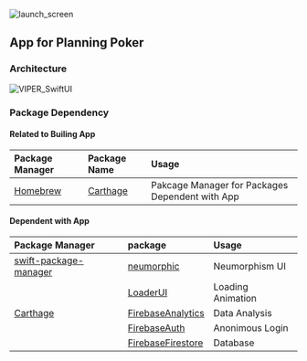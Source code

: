 ![launch_screen](https://user-images.githubusercontent.com/71208265/207891766-de36b235-937b-404b-8ef8-7f793f3f37e7.png)
## App for Planning Poker

### Architecture
![VIPER_SwiftUI](https://user-images.githubusercontent.com/71208265/207720255-8bf04fee-8693-4b2e-ad72-fdc26d361159.png)

### Package Dependency

#### Related to Builing App

| Package Manager | Package Name | Usage |
| :-- | :-- | :-- |
| [Homebrew](https://brew.sh) | [Carthage](https://github.com/Carthage/Carthage) | Pakcage Manager for Packages Dependent with App |

#### Dependent with App

| Package Manager | package | Usage |
| :-- | :-- | :-- |
| [swift-package-manager](https://github.com/apple/swift-package-manager) | [neumorphic](https://github.com/costachung/neumorphic) | Neumorphism UI |
| | [LoaderUI](https://github.com/ninjaprox/LoaderUI) | Loading Animation |
| [Carthage](https://github.com/Carthage/Carthage) | [FirebaseAnalytics](https://github.com/firebase/firebase-ios-sdk) | Data Analysis |
| | [FirebaseAuth](https://github.com/firebase/firebase-ios-sdk) | Anonimous Login |
| | [FirebaseFirestore](https://github.com/firebase/firebase-ios-sdk) | Database |
